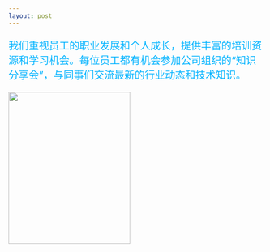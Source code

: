 ```yaml
---
layout: post
---
```

<div class="container">
	<div class="row" rows="8">
	    <div class="col-md-6">
			<p style="color: rgb(0, 179, 255); font-size: 20px;">我们重视员工的职业发展和个人成长，提供丰富的培训资源和学习机会。每位员工都有机会参加公司组织的“知识分享会”，与同事们交流最新的行业动态和技术知识。</p>
        </div>
		<div class="col-md-3 ">
			<div class="thumbnail">
				<img src="/学习与成长.png" style="width: 240px;height: 300px;">
			</div>
		</div>
	</div>
</div>
